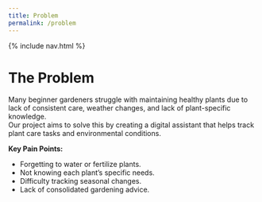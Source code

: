 ```yaml
---
title: Problem
permalink: /problem
---
```

<link rel="stylesheet" href="/Garden-Assistant-Application/assets/css/custom.css">
<!-- NAV BAR -->
{% include nav.html %}

# The Problem

Many beginner gardeners struggle with maintaining healthy plants due to lack of consistent care, weather changes, and lack of plant-specific knowledge.  
Our project aims to solve this by creating a digital assistant that helps track plant care tasks and environmental conditions.

**Key Pain Points:**
- Forgetting to water or fertilize plants.
- Not knowing each plant’s specific needs.
- Difficulty tracking seasonal changes.
- Lack of consolidated gardening advice.  



